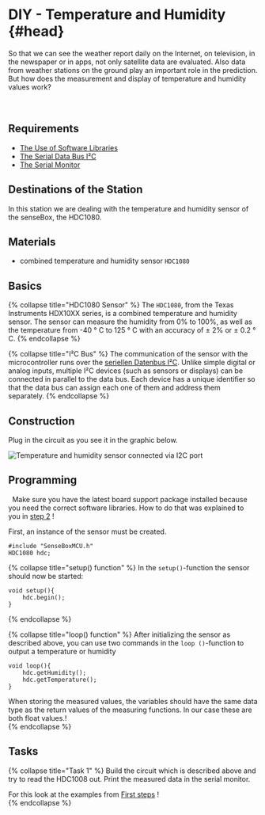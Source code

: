 # DIY - Temperature and Humidity {#head}

<div class="description">So that we can see the weather report daily on the Internet, on television, in the newspaper or in apps, not only satellite data are evaluated. Also data from weather stations on the ground play an important role in the prediction. But how does the measurement and display of temperature and humidity values work?</div>
<div class="line">
    <br>
    <br>
</div>



## Requirements
- [The Use of Software Libraries](../../erste-schritte/board-support-packages-installieren.md)
- [The Serial Data Bus I²C](../../grundlagen/serielle_datenbus.md)
- [The Serial Monitor](../../grundlagen/der_serielle_monitor.md)

## Destinations of the Station
In this station we are dealing with the temperature and humidity sensor of the senseBox, the HDC1080.

## Materials
- combined temperature and humidity sensor `HDC1080`

## Basics
{% collapse title="HDC1080 Sensor" %}
The `HDC1080`, from the Texas Instruments HDX10XX series, is a combined temperature and humidity sensor. The sensor can measure the humidity from 0% to 100%, as well as the temperature from -40 ° C to 125 ° C with an accuracy of ± 2% or ± 0.2 ° C.
{% endcollapse %}

{% collapse title="I²C Bus" %}
The communication of the sensor with the microcontroller runs over the [seriellen Datenbus I²C](../../grundlagen/serielle_datenbus.md).
Unlike simple digital or analog inputs, multiple I²C devices (such as sensors or displays) can be connected in parallel to the data bus.
Each device has a unique identifier so that the data bus can assign each one of them and address them separately.
{% endcollapse %}

## Construction

Plug in the circuit as you see it in the graphic below.


![Temperature and humidity sensor connected via I2C port](../../pictures/diy-station/wired_tempairhumi.jpg)

## Programming

<div class="box_warning">
    <i class="fa fa-info fa-fw" aria-hidden="true" style="color: #42acf3;"></i>
      Make sure you have the latest board support package installed because you need the correct software libraries. How to do that was explained to you in  <a href ="../erste-schritte/board-support-packages-installieren.md">step 2</a> !
</div>

First, an instance of the sensor must be created.
```arduino
#include "SenseBoxMCU.h"
HDC1080 hdc;
```
{% collapse title="setup() function" %}
In the `setup()`-function the sensor should now be started:
```arduino
void setup(){
    hdc.begin();
}
```

{% endcollapse %}

{% collapse title="loop() function" %}
After initializing the sensor as described above, you can use two commands in the `loop ()`-function to output a temperature or humidity
```arduino
void loop(){
    hdc.getHumidity();
    hdc.getTemperature();
}
```
<div class="box_info">
    <i class="fa fa-info fa-fw" aria-hidden="true" style="color: #42acf3;"></i>
When storing the measured values, the variables should have the same data type as the return values of the measuring functions. In our case these are both float values.!
</div>
{% endcollapse %}

## Tasks

{% collapse title="Task 1" %}
Build the circuit which is described above and try to read the HDC1008 out. Print the measured data in the serial monitor.
<div class="box_info">
    <i class="fa fa-info fa-fw" aria-hidden="true" style="color: #42acf3;"></i>
    For this look at the examples from <a href="/../../erste-schritte/software-installation.md">First steps</a> !
</div>
{% endcollapse %}

